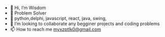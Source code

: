 - 👋 Hi, I’m Wisdom
- 👀 Problem Solver
- 🌱 python,delphi, javascript, react, java, swing, 
- 💞️ I’m looking to collaborate any begginer projects and coding problems
- 📫 How to reach me myxzptlk0@gmail.com

<!---
myxzptlk0/myxzptlk0 is a ✨ special ✨ repository because its `README.md` (this file) appears on your GitHub profile.
You can click the Preview link to take a look at your changes.
--->
